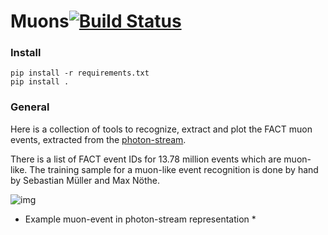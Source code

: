 # Muons[![Build Status](https://travis-ci.org/fact-project/muons.svg?branch=master)](https://travis-ci.org/fact-project/muons)


### Install

````
pip install -r requirements.txt
pip install .
````


### General

Here is a collection of tools to recognize, extract and plot the FACT muon events, extracted from the [photon-stream](https://github.com/fact-project/photon_stream). 

There is a list of FACT event IDs for 13.78 million events which are muon-like. The training sample for a muon-like event recognition is done by hand by Sebastian Müller and Max Nöthe.


![img](readme/example_event_view.png)
* Example muon-event in photon-stream representation *
